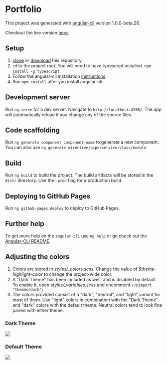 # Portfolio

This project was generated with [angular-cli](https://github.com/angular/angular-cli) version 1.0.0-beta.26.

Checkout the live version [here](http://jwelker.com).

## Setup
1. [clone](https://github.com/jwelker110/ng2-portfolio.git) or [download](https://github.com/jwelker110/ng2-portfolio/archive/master.zip)
this repository.
2. `cd` to the project root. You will need to have typescript installed.
`npm install -g typescript`.
3. Follow the angular-cli installation [instructions](https://github.com/angular/angular-cli#installation).
4. Run `npm install` after you install angular-cli.

## Development server
Run `ng serve` for a dev server. Navigate to `http://localhost:4200/`. The app will automatically reload if you change any of the source files.

## Code scaffolding

Run `ng generate component component-name` to generate a new component. You can also use `ng generate directive/pipe/service/class/module`.

## Build

Run `ng build` to build the project. The build artifacts will be stored in the `dist/` directory. Use the `-prod` flag for a production build.

## Deploying to GitHub Pages

Run `ng github-pages:deploy` to deploy to GitHub Pages.

## Further help

To get more help on the `angular-cli` use `ng help` or go check out the [Angular-CLI README](https://github.com/angular/angular-cli/blob/master/README.md).

## Adjusting the colors
1. Colors are stored in _styles/\_colors.scss_. Change the value of _$theme-highlight-color_ to change the 
project-wide color.
2. A "Dark Theme" has been included as well, and is disabled by default. To enable it, open 
_styles/\_variables.scss_ and uncomment `//@import "themes/dark";`
3. The colors provided consist of a "dark", "neutral", and "light" variant for most of them. Use "light"
colors in combination with the "Dark Theme" and "dark" colors with the default theme. Neutral colors tend
to look fine paired with either theme.

### Dark Theme
<img max-width="100%" src="https://github.com/jwelker110/ng2-portfolio/blob/master/src/assets/screenshots/theme-dark.png" >

### Default Theme
<img max-width="100%" src="https://github.com/jwelker110/ng2-portfolio/blob/master/src/assets/screenshots/theme-default.png" >
